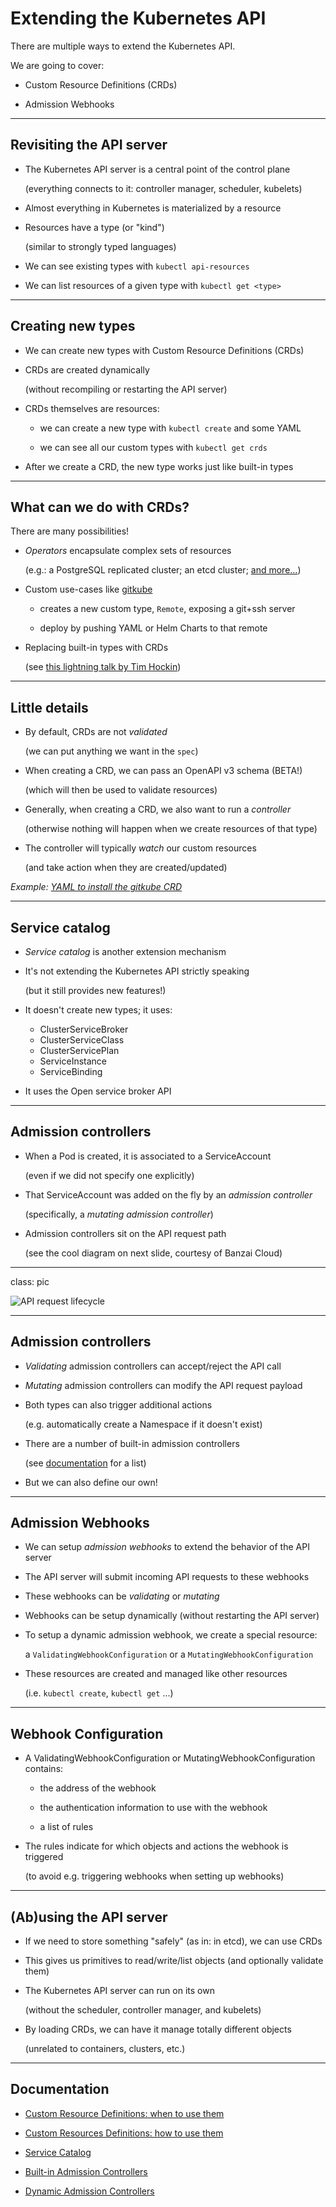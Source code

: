 # Extending the Kubernetes API

There are multiple ways to extend the Kubernetes API.

We are going to cover:

- Custom Resource Definitions (CRDs)

- Admission Webhooks

---

## Revisiting the API server

- The Kubernetes API server is a central point of the control plane

  (everything connects to it: controller manager, scheduler, kubelets)

- Almost everything in Kubernetes is materialized by a resource

- Resources have a type (or "kind")

  (similar to strongly typed languages)

- We can see existing types with `kubectl api-resources`

- We can list resources of a given type with `kubectl get <type>`

---

## Creating new types

- We can create new types with Custom Resource Definitions (CRDs)

- CRDs are created dynamically

  (without recompiling or restarting the API server)

- CRDs themselves are resources:

  - we can create a new type with `kubectl create` and some YAML

  - we can see all our custom types with `kubectl get crds`

- After we create a CRD, the new type works just like built-in types

---

## What can we do with CRDs?

There are many possibilities!

- *Operators* encapsulate complex sets of resources

  (e.g.: a PostgreSQL replicated cluster; an etcd cluster;
  [and more...](https://github.com/operator-framework/awesome-operators))

- Custom use-cases like [gitkube](https://gitkube.sh/)

  - creates a new custom type, `Remote`, exposing a git+ssh server

  - deploy by pushing YAML or Helm Charts to that remote

- Replacing built-in types with CRDs

  (see [this lightning talk by Tim Hockin](https://www.youtube.com/watch?v=ji0FWzFwNhA&index=2&list=PLj6h78yzYM2PZf9eA7bhWnIh_mK1vyOfU))

---

## Little details

- By default, CRDs are not *validated*

  (we can put anything we want in the `spec`)

- When creating a CRD, we can pass an OpenAPI v3 schema (BETA!)

  (which will then be used to validate resources)

- Generally, when creating a CRD, we also want to run a *controller*

  (otherwise nothing will happen when we create resources of that type) 

- The controller will typically *watch* our custom resources

  (and take action when they are created/updated)

*Example: [YAML to install the gitkube CRD](https://storage.googleapis.com/gitkube/gitkube-setup-stable.yaml)*

---

## Service catalog

- *Service catalog* is another extension mechanism

- It's not extending the Kubernetes API strictly speaking

  (but it still provides new features!)

- It doesn't create new types; it uses:

  - ClusterServiceBroker
  - ClusterServiceClass
  - ClusterServicePlan
  - ServiceInstance
  - ServiceBinding 

- It uses the Open service broker API

---

## Admission controllers

- When a Pod is created, it is associated to a ServiceAccount

  (even if we did not specify one explicitly)

- That ServiceAccount was added on the fly by an *admission controller*

  (specifically, a *mutating admission controller*)

- Admission controllers sit on the API request path

  (see the cool diagram on next slide, courtesy of Banzai Cloud)

---

class: pic

![API request lifecycle](images/api-request-lifecycle.png)

---

## Admission controllers

- *Validating* admission controllers can accept/reject the API call

- *Mutating* admission controllers can modify the API request payload

- Both types can also trigger additional actions

  (e.g. automatically create a Namespace if it doesn't exist)

- There are a number of built-in admission controllers

  (see [documentation](https://kubernetes.io/docs/reference/access-authn-authz/admission-controllers/#what-does-each-admission-controller-do) for a list)

- But we can also define our own!

---

## Admission Webhooks

- We can setup *admission webhooks* to extend the behavior of the API server

- The API server will submit incoming API requests to these webhooks

- These webhooks can be *validating* or *mutating*

- Webhooks can be setup dynamically (without restarting the API server)

- To setup a dynamic admission webhook, we create a special resource:

  a `ValidatingWebhookConfiguration` or a `MutatingWebhookConfiguration`

- These resources are created and managed like other resources

  (i.e. `kubectl create`, `kubectl get` ...)

---

## Webhook Configuration

- A ValidatingWebhookConfiguration or MutatingWebhookConfiguration contains:

  - the address of the webhook

  - the authentication information to use with the webhook

  - a list of rules

- The rules indicate for which objects and actions the webhook is triggered

  (to avoid e.g. triggering webhooks when setting up webhooks)

---

## (Ab)using the API server

- If we need to store something "safely" (as in: in etcd), we can use CRDs

- This gives us primitives to read/write/list objects (and optionally validate them)

- The Kubernetes API server can run on its own

  (without the scheduler, controller manager, and kubelets)

- By loading CRDs, we can have it manage totally different objects

  (unrelated to containers, clusters, etc.)

---

## Documentation

- [Custom Resource Definitions: when to use them](https://kubernetes.io/docs/concepts/extend-kubernetes/api-extension/custom-resources/)

- [Custom Resources Definitions: how to use them](https://kubernetes.io/docs/tasks/access-kubernetes-api/custom-resources/custom-resource-definitions/)

- [Service Catalog](https://kubernetes.io/docs/concepts/extend-kubernetes/service-catalog/)

- [Built-in Admission Controllers](https://kubernetes.io/docs/reference/access-authn-authz/admission-controllers/)

- [Dynamic Admission Controllers](https://kubernetes.io/docs/reference/access-authn-authz/extensible-admission-controllers/)
